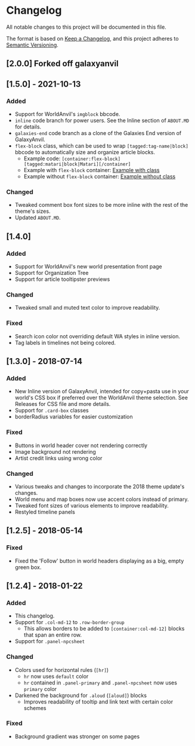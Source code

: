 # Changelog
All notable changes to this project will be documented in this file.

The format is based on [Keep a Changelog](https://keepachangelog.com/en/1.0.0/),
and this project adheres to [Semantic Versioning](https://semver.org/spec/v2.0.0.html).

## [2.0.0] Forked off galaxyanvil

## [1.5.0] - 2021-10-13
### Added
 - Support for WorldAnvil's `imgblock` bbcode.
 - `inline` code branch for power users. See the Inline section of `ABOUT.MD` for details.
 - `galaxies-end` code branch as a clone of the Galaxies End version of GalaxyAnvil.
 - `flex-block` class, which can be used to wrap `[tagged:tag-name|block]` bbcode to automatically size and organize article blocks.
    - Example code: `[container:flex-block][tagged:matari|block|Matari][/container]`
    - Example with `flex-block` container: [Example with class](https://i.imgur.com/M6SfDKH.jpeg)
    - Example without `flex-block` container: [Example without class](https://i.imgur.com/zI7vXJI.jpeg)

### Changed
 - Tweaked comment box font sizes to be more inline with the rest of the theme's sizes.
 - Updated `ABOUT.MD`.


## [1.4.0]
### Added
 - Support for WorldAnvil's new world presentation front page
 - Support for Organization Tree
 - Support for article tooltipster previews

### Changed
 - Tweaked small and muted text color to improve readability.

### Fixed
 - Search icon color not overriding default WA styles in inline version.
 - Tag labels in timelines not being colored.

## [1.3.0] - 2018-07-14
### Added
 - New Inline version of GalaxyAnvil, intended for copy+pasta use in your world's CSS box if preferred over the WorldAnvil theme selection. See Releases for CSS file and more details.
 - Support for `.card-box` classes
 - borderRadius variables for easier customization

### Fixed
 - Buttons in world header cover not rendering correctly
 - Image background not rendering
 - Artist credit links using wrong color

### Changed
 - Various tweaks and changes to incorporate the 2018 theme update's changes.
 - World menu and map boxes now use accent colors instead of primary.
 - Tweaked font sizes of various elements to improve readability.
 - Restyled timeline panels

## [1.2.5] - 2018-05-14
### Fixed
 - Fixed the 'Follow' button in world headers displaying as a big, empty green box.

## [1.2.4] - 2018-01-22
### Added
 - This changelog.
 - Support for `.col-md-12` to `.row-border-group`
   - This allows borders to be added to `[container:col-md-12]` blocks that span an entire row.
 - Support for `.panel-npcsheet`

### Changed
 - Colors used for horizontal rules (`[hr]`)
   - `hr` now uses `default` color
   - `hr` contained in `.panel-primary` and `.panel-npcsheet` now uses `primary` color
 - Darkened the background for `.aloud` (`[aloud]`) blocks
   - Improves readability of tooltip and link text with certain color schemes

### Fixed
 - Background gradient was stronger on some pages
